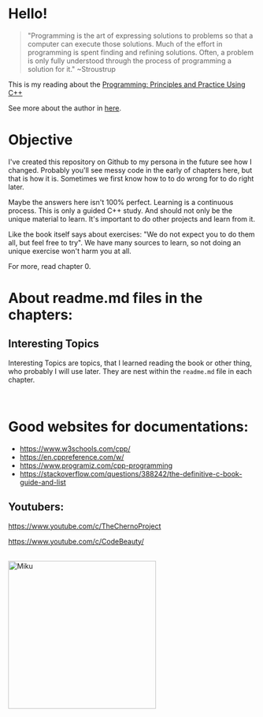 # Hello!

> "Programming is the art of expressing solutions to problems so that a computer 
can execute those solutions. Much of the effort in programming is spent finding 
and refining solutions. Often, a problem is only fully understood through the 
process of programming a solution for it." ~Stroustrup

This is my reading about the [Programming: Principles and Practice Using C++](https://www.amazon.com/dp/B00KPTEH8C/)

See more about the author in [here](https://www.stroustrup.com/).
<br>

# Objective

I've created this repository on Github to my persona in the future see how I changed. Probably you'll see messy code in the early of chapters here, but that is how it is. Sometimes we first know how to to do wrong for to do right later.

Maybe the answers here isn't 100% perfect. Learning is a continuous process.
This is only a guided C++ study. And should not only be the unique material to learn. It's important to do other projects and learn from it.

Like the book itself says about exercises: "We do not expect you to do them all, but feel free to try". We have many sources to learn, so not doing an unique exercise won't harm you at all.

For more, read chapter 0.

# About readme.md files in the chapters:

## Interesting Topics
Interesting Topics are topics, that I learned reading the book or other thing, who probably I will use later. They are nest within the `readme.md` file in each chapter.

<br>

# Good websites for documentations:
- https://www.w3schools.com/cpp/
- https://en.cppreference.com/w/
- https://www.programiz.com/cpp-programming
- https://stackoverflow.com/questions/388242/the-definitive-c-book-guide-and-list

## Youtubers:

https://www.youtube.com/c/TheChernoProject

https://www.youtube.com/c/CodeBeauty/

<br>

<img src="https://cdn.donmai.us/original/3d/28/__hatsune_miku_vocaloid_drawn_by_panko_drive_co__3d28ed828a40e79166c2a1123654d7f4.jpg" width="300" alt="Miku">
